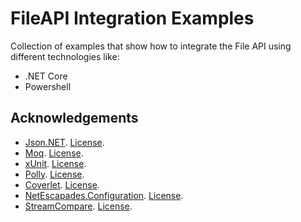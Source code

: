 # FileAPI Integration Examples

Collection of examples that show how to integrate the File API using different technologies like:
- .NET Core
- Powershell

## Acknowledgements

- [Json.NET](https://github.com/JamesNK/Newtonsoft.Json). [License](https://github.com/JamesNK/Newtonsoft.Json/blob/master/LICENSE.md).
- [Moq](https://github.com/moq/moq4xunit). [License](https://raw.githubusercontent.com/moq/moq4/master/License.txt).
- [xUnit](https://github.com/xunit/xunit). [License](https://github.com/xunit/xunit/blob/main/LICENSE).
- [Polly](https://github.com/App-vNext/Polly). [License](https://github.com/App-vNext/Polly/blob/master/LICENSE.txt).
- [Coverlet](https://github.com/coverlet-coverage/coverlet). [License](https://github.com/coverlet-coverage/coverlet/blob/master/LICENSE).
- [NetEscapades.Configuration](https://github.com/andrewlock/NetEscapades.Configuration). [License](https://github.com/andrewlock/NetEscapades.Configuration/blob/master/LICENSE).
- [StreamCompare](https://github.com/neosmart/StreamCompare). [License](https://github.com/neosmart/StreamCompare/blob/master/LICENSE).
